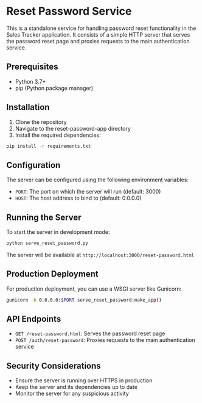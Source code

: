 # Reset Password Service

This is a standalone service for handling password reset functionality in the Sales Tracker application. It consists of a simple HTTP server that serves the password reset page and proxies requests to the main authentication service.

## Prerequisites

- Python 3.7+
- pip (Python package manager)

## Installation

1. Clone the repository
2. Navigate to the reset-password-app directory
3. Install the required dependencies:

```bash
pip install -r requirements.txt
```

## Configuration

The server can be configured using the following environment variables:

- `PORT`: The port on which the server will run (default: 3000)
- `HOST`: The host address to bind to (default: 0.0.0.0)

## Running the Server

To start the server in development mode:

```bash
python serve_reset_password.py
```

The server will be available at `http://localhost:3000/reset-password.html`

## Production Deployment

For production deployment, you can use a WSGI server like Gunicorn:

```bash
gunicorn -b 0.0.0.0:$PORT serve_reset_password:make_app()
```

## API Endpoints

- `GET /reset-password.html`: Serves the password reset page
- `POST /auth/reset-password`: Proxies requests to the main authentication service

## Security Considerations

- Ensure the server is running over HTTPS in production
- Keep the server and its dependencies up to date
- Monitor the server for any suspicious activity
